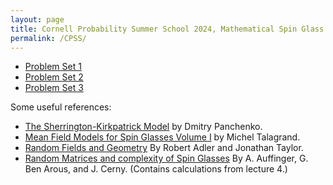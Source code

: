 ```yaml
---
layout: page
title: Cornell Probability Summer School 2024, Mathematical Spin Glass Theory Problems. 
permalink: /CPSS/
---
```

- [Problem Set 1](https://drive.google.com/file/d/10VP9Dw8mPNFFoOF9uFlUsBcOxKAm9bym/view?usp=sharing)
- [Problem Set 2](https://drive.google.com/file/d/1S80XAlUHqm8MbdLBH-3QSBRyLIzxAH3m/view?usp=sharing)
- [Problem Set 3](https://drive.google.com/file/d/1ICoJ4P01ufjXNR7Ihy2nXuU3rv9MB5lJ/view?usp=sharing)



Some useful references: 
- [The Sherrington-Kirkpatrick Model](https://drive.google.com/file/d/1WXbzgl61jtDz8V3r-m1lsE8-a8JEeA6p/view) by Dmitry Panchenko.
- [Mean Field Models for Spin Glasses Volume I](https://michel.talagrand.net/challenge/volume1.pdf) by Michel Talagrand. 
- [Random Fields and Geometry](https://www.dcs.warwick.ac.uk/~feng/papers/Random_Fields_and_Geometry_%5BAdler%5D.pdf) By Robert Adler and Jonathan Taylor.
- [Random Matrices and complexity of Spin Glasses](https://arxiv.org/abs/1003.1129) By A. Auffinger, G. Ben Arous, and J. Cerny. (Contains calculations from lecture 4.) 

